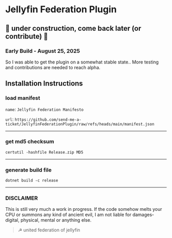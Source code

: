 # Jellyfin Federation Plugin

## 🚧 under construction, come back later (or contribute) 🚧

### Early Build - August 25, 2025

So I was able to get the plugin on a somewhat stable state..
More testing and contributions are needed to reach alpha.


## Installation Instructions

### load manifest
`name`: `Jellyfin Federation Manifesto`

`url`: `https://github.com/send-me-a-ticket/JellyfinFederationPlugin/raw/refs/heads/main/manifest.json`


---

### get md5 checksum
`certutil -hashfile Release.zip MD5`

---

### generate build file
`dotnet build -c release`

---
### DISCLAIMER

This is still very much a work in progress. If the code somehow melts your CPU or summons any kind of ancient evil, I am not liable for damages- digital, physical, mental or anything else.

> ☭ united federation of jellyfin





